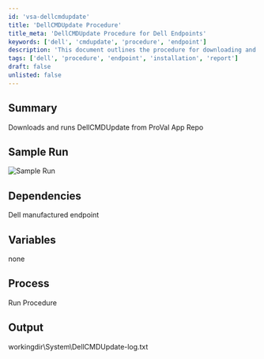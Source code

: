 ```yaml
---
id: 'vsa-dellcmdupdate'
title: 'DellCMDUpdate Procedure'
title_meta: 'DellCMDUpdate Procedure for Dell Endpoints'
keywords: ['dell', 'cmdupdate', 'procedure', 'endpoint']
description: 'This document outlines the procedure for downloading and running DellCMDUpdate from the ProVal App Repository specifically for Dell manufactured endpoints. It includes a sample run, dependencies, and output information.'
tags: ['dell', 'procedure', 'endpoint', 'installation', 'report']
draft: false
unlisted: false
---
```

## Summary

Downloads and runs DellCMDUpdate from ProVal App Repo

## Sample Run

![Sample Run](..\..\..\static\img\Dell-Command-Update\image_2.png)

## Dependencies

Dell manufactured endpoint

## Variables

none

## Process

Run Procedure

## Output

workingdir\System\DellCMDUpdate-log.txt



